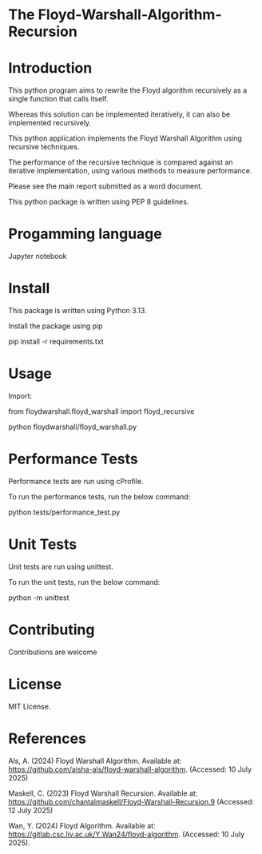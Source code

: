 # The Floyd-Warshall-Algorithm-Recursion

# Introduction
This python program aims to rewrite the Floyd algorithm recursively as a single function that calls itself.

Whereas this solution can be implemented iteratively, it can also be implemented recursively.

This python application implements the Floyd Warshall Algorithm using recursive techniques. 

The performance of the recursive technique is compared against an iterative implementation, using various methods to measure performance.

Please see the main report submitted as a word document.

This python package is written using PEP 8 guidelines.

# Progamming language

Jupyter notebook

# Install
This package is written using Python 3.13.

Install the package using pip

pip install -r requirements.txt

# Usage
Import:

from floydwarshall.floyd_warshall import floyd_recursive

python floydwarshall/floyd_warshall.py

# Performance Tests
Performance tests are run using cProfile.

To run the performance tests, run the below command:

python tests/performance_test.py

# Unit Tests
Unit tests are run using unittest.

To run the unit tests, run the below command:

python -m unittest

# Contributing
Contributions are welcome

# License
MIT License.

# References
Als, A. (2024) Floyd Warshall Algorithm. Available at: https://github.com/aisha-als/floyd-warshall-algorithm. (Accessed: 10 July 2025)

Maskell, C. (2023) Floyd Warshall Recursion. Available at: https://github.com/chantalmaskell/Floyd-Warshall-Recursion.9 (Accessed: 12 July 2025) 

Wan, Y. (2024) Floyd Algorithm. Available at: https://gitlab.csc.liv.ac.uk/Y.Wan24/floyd-algorithm.  (Accessed: 10 July 2025).


